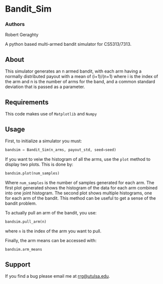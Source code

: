 # Bandit_Sim

### Authors

Robert Geraghty

A python based multi-armed bandit simulator for CS5313/7313.


## About

This simulator generates an n armed bandit, with each arm having a normally distributed payout with a mean of (i+1)/(n+1) 
where i is the index of the arm and n is the number of arms for the band, and a common standard deviation that is passed as a parameter.

## Requirements

This code makes use of `Matplotlib` and `Numpy`

## Usage

First, to initialize a simulator you must:

```python
bandsim = Bandit_Sim(n_arms, payout_std, seed=seed)
```
If you want to veiw the histogram of all the arms, use the `plot` method to display two plots. This is done by:
```python
bandsim.plot(num_samples)
```
Where `num_samples` is the number of samples generated for each arm. The first plot generated shows the histogram of the data for each arm combined into one joint histogram.
The second plot shows multiple histograms, one for each arm of the bandit. This method can be useful to get a sense of the bandit problem.

To actually pull an arm of the bandit, you use:
```python
bandsim.pull_arm(n)
```
where `n` is the index of the arm you want to pull.

Finally, the arm means can be accessed with:
```python
bandsim.arm_means
```

## Support

If you find a bug please email me at rrg@utulsa.edu.

